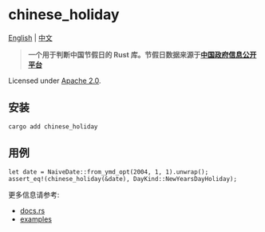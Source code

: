 # chinese_holiday

[English](README.md) | [中文](README_ZH.md)

> **一个用于判断中国节假日的 Rust 库。节假日数据来源于[中国政府信息公开平台](http://www.gov.cn/zhengce/xxgk/index.htm)**

Licensed under [Apache 2.0](LICENSE).

## 安装

```
cargo add chinese_holiday
```

## 用例

```
let date = NaiveDate::from_ymd_opt(2004, 1, 1).unwrap();
assert_eq!(chinese_holiday(&date), DayKind::NewYearsDayHoliday);
```

更多信息请参考:
- [docs.rs](https://docs.rs/chinese_holiday/)
- [examples](examples/)